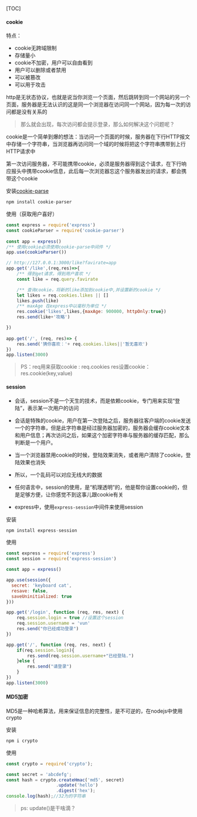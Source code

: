 [TOC]
#### cookie

特点：
- cookie无跨域限制
- 存储量小
- cookie不加密，用户可以自由看到
- 用户可以删除或者禁用
- 可以被篡改
- 可以用于攻击

http是无状态协议，也就是说当你浏览一个页面，然后跳转到同一个网站的另一个页面，服务器是无法认识的这是同一个浏览器在访问同一个网站，因为每一次的访问都是没有关系的
> 那么就会出现，每次访问都会提示登录，那么如何解决这个问题呢？
 
 cookie是一个简单到爆的想法：当访问一个页面的时候，服务器在下行HTTP报文中存储一个字符串，当浏览器再访问同一个域的时候将把这个字符串携带到上行HTTP请求中

第一次访问服务器，不可能携带cookie，必须是服务器得到这个请求，在下行响应报头中携带cookie信息，此后每一次浏览器忘这个服务器发出的请求，都会携带这个cookie

安装[cookie-parse](https://www.npmjs.com/package/cookie-parser "cookie-parse")
```javascript
npm install cookie-parser
```
使用（获取用户喜好）
```javascript
const express = require('express')
const cookieParser = require('cookie-parser')
 
const app = express()
/** 使用cookie必须使用cookie-parse中间件 */
app.use(cookieParser())

// http://127.0.0.1:3000/like?favirate=app
app.get('/like',(req,res)=>{
    /** 得到get请求，得到用户喜欢 */
    const like = req.query.favirate

    /** 查询cookie，将新的like添加到cookie中,并设置新的cookie */
    let likes = req.cookies.likes || []
    likes.push(like)
    /** maxAge 在express中以毫秒为单位 */
    res.cookie('likes',likes,{maxAge: 900000, httpOnly:true})
    res.send(like+'攻略')

})
 
app.get('/', (req, res)=> {
    res.send('猜你喜欢：'+ req.cookies.likes||'暂无喜欢')
})
app.listen(3000)

```
> PS：req用来获取cookie  : req.cookies
  res设置cookie：   res.cookie(key,value)


#### session
- 会话，session不是一个天生的技术，而是依赖cookie，专门用来实现“登陆”，表示某一次用户的访问
- 会话是特殊的cookie，用户在第一次登陆之后，服务器往客户端的cookie发送一个的字符串，但是此字符串是经过服务器加密的，服务器会缓存cookie文本和用户信息；再次访问之后，如果这个加密字符串与服务器的缓存匹配，那么判断是一个用户。

- 当一个浏览器禁用cookie的时候，登陆效果消失，或者用户清除了cookie，登陆效果也消失

- 所以，一个乱码可以对应无线大的数据
- 任何语言中，session的使用，是“机理透明”的，他是帮你设置cookie的，但是足够方便，让你感觉不到这事儿跟cookie有关

- express中，使用`express-session`中间件来使用session

安装
```javascript
npm install express-session
```
使用

```javascript
const express = require('express')
const session = require('express-session')

const app = express()

app.use(session({
  secret: 'keyboard cat',
  resave: false,
  saveUninitialized: true
}))

app.get('/login', function (req, res, next) {
    req.session.login = true //设置这个session
    req.session.username = 'vun'
    res.send("你已经成功登录")
})

app.get('/', function (req, res, next) {
    if(req.session.login){
        res.send(req.session.username+"已经登陆.")
    }else {
        res.send("请登录")
    }
})
app.listen(3000)
```

#### MD5加密
MD5是一种哈希算法，用来保证信息的完整性，是不可逆的，在nodejs中使用crypto

安装
```javascript
npm i crypto
```
使用

```javascript
const crypto = require('crypto');

const secret = 'abcdefg';
const hash = crypto.createHmac('md5', secret)
                   .update('hello')
                   .digest('hex');
console.log(hash);//32为的字符串
```
> ps: update()是干啥滴？











